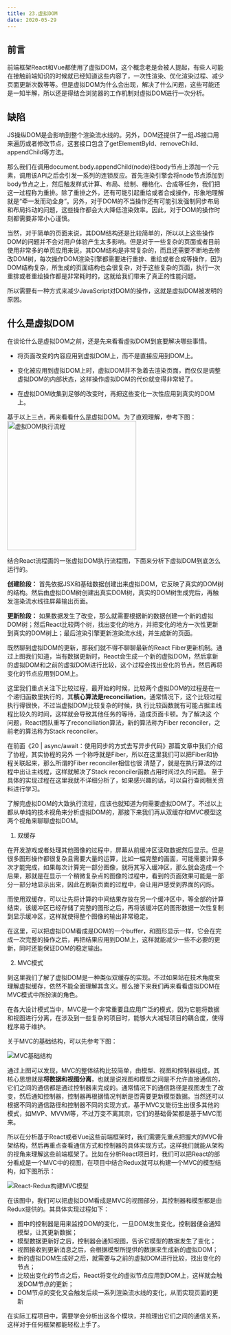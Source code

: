 ```yaml
---
title: 23.虚拟DOM
date: 2020-05-29
---
```


## 前言

前端框架React和Vue都使⽤了虚拟DOM，这个概念老是会被人提起，有些人可能在接触前端知识的时候就已经知道这些内容了，一次性渲染、优化渲染过程、减少页面更新次数等等。但是虚拟DOM为什么会出现，解决了什么问题，这些可能还是一知半解，所以还是得结合浏览器的⼯作机制对虚拟DOM进⾏⼀次分析。

## 缺陷

JS操纵DOM是会影响到整个渲染流⽔线的。另外，DOM还提供了⼀组JS接⼝⽤来遍历或者修改节点，这套接⼝包含了getElementById、removeChild、appendChild等⽅法。

那么我们在调⽤document.body.appendChild(node)往body节点上添加⼀个元素，调⽤该API之后会引发⼀系列的连锁反应。⾸先渲染引擎会将node节点添加到body节点之上，然后触发样式计算、布局、绘制、栅格化、合成等任务，我们把这⼀过程称为重排。除了重排之外，还有可能引起重绘或者合成操作，形象地理解就是“牵⼀发⽽动全⾝”。另外，对于DOM的不当操作还有可能引发强制同步布局和布局抖动的问题，这些操作都会⼤⼤降低渲染效率。因此，对于DOM的操作时刻都需要⾮常⼩⼼谨慎。

当然，对于简单的⻚⾯来说，其DOM结构还是⽐较简单的，所以以上这些操作DOM的问题并不会对⽤户体验产⽣太多影响。但是对于⼀些复杂的⻚⾯或者⽬前使⽤⾮常多的单⻚应⽤来说，其DOM结构是⾮常复杂的，⽽且还需要不断地去修改DOM树，每次操作DOM渲染引擎都需要进⾏重排、重绘或者合成等操作，因为DOM结构复杂，所⽣成的⻚⾯结构也会很复杂，对于这些复杂的⻚⾯，执⾏⼀次重排或者重绘操作都是⾮常耗时的，这就给我们带来了真正的性能问题。

所以需要有⼀种⽅式来减少JavaScript对DOM的操作，这就是虚拟DOM被发明的原因。

## 什么是虚拟DOM

在谈论什么是虚拟DOM之前，还是先来看看虚拟DOM到底要解决哪些事情。

+ 将⻚⾯改变的内容应⽤到虚拟DOM上，⽽不是直接应⽤到DOM上。

+ 变化被应⽤到虚拟DOM上时，虚拟DOM并不急着去渲染⻚⾯，⽽仅仅是调整虚拟DOM的内部状态，这样操作虚拟DOM的代价就变得⾮常轻了。

+ 在虚拟DOM收集到⾜够的改变时，再把这些变化⼀次性应⽤到真实的DOM上。

基于以上三点，再来看看什么是虚拟DOM。为了直观理解，参考下图：
<img :src="$withBase('/image/虚拟DOM执⾏流程.png')" alt="虚拟DOM执⾏流程" height="300"/>

结合React流程画的⼀张虚拟DOM执⾏流程图，下⾯来分析下虚拟DOM到底怎么运⾏的。

**创建阶段：** ⾸先依据JSX和基础数据创建出来虚拟DOM，它反映了真实的DOM树的结构。然后由虚拟DOM树创建出真实DOM树，真实的DOM树⽣成完后，再触发渲染流⽔线往屏幕输出⻚⾯。

**更新阶段：** 如果数据发⽣了改变，那么就需要根据新的数据创建⼀个新的虚拟DOM树；然后React⽐较两个树，找出变化的地⽅，并把变化的地⽅⼀次性更新到真实的DOM树上；最后渲染引擎更新渲染流⽔线，并⽣成新的⻚⾯。

既然聊到虚拟DOM的更新，那我们就不得不聊聊最新的React Fiber更新机制。通过上图我们知道，当有数据更新时，React会⽣成⼀个新的虚拟DOM，然后拿新的虚拟DOM和之前的虚拟DOM进⾏⽐较，这个过程会找出变化的节点，然后再将变化的节点应⽤到DOM上。

这⾥我们重点关注下⽐较过程，最开始的时候，⽐较两个虚拟DOM的过程是在⼀个递归函数⾥执⾏的，其**核⼼算法是reconciliation**。通常情况下，这个⽐较过程执⾏得很快，不过当虚拟DOM⽐较复杂的时候，执 ⾏⽐较函数就有可能占据主线程⽐较久的时间，这样就会导致其他任务的等待，造成⻚⾯卡顿。为了解决这 个问题，React团队重写了reconciliation算法，新的算法称为Fiber reconciler，之前⽼的算法称为Stack reconciler。

在前⾯《20 | async/await：使⽤同步的⽅式去写异步代码》那篇⽂章中我们介绍了协程，其实协程的另外 ⼀个称呼就是Fiber，所以在这⾥我们可以把Fiber和协程关联起来，那么所谓的Fiber reconciler相信也很 清楚了，就是在执⾏算法的过程中出让主线程，这样就解决了Stack reconciler函数占⽤时间过久的问题。 ⾄于具体的实现过程在这⾥我就不详细分析了，如果感兴趣的话，可以⾃⾏查阅相关资料进⾏学习。

了解完虚拟DOM的⼤致执⾏流程，应该也就知道为何需要虚拟DOM了。不过以上都从单纯的技术视⻆来分析虚拟DOM的，那接下来我们再从双缓存和MVC模型这两个视⻆来聊聊虚拟DOM。

1. 双缓存

在开发游戏或者处理其他图像的过程中，屏幕从前缓冲区读取数据然后显⽰。但是很多图形操作都很复杂且需要⼤量的运算，⽐如⼀幅完整的画⾯，可能需要计算多次才能完成，如果每次计算完⼀部分图像，就将其写⼊缓冲区，那么就会造成⼀个后果，那就是在显⽰⼀个稍微复杂点的图像的过程中，看到的⻚⾯效果可能是⼀部分⼀部分地显⽰出来，因此在刷新⻚⾯的过程中，会让⽤⼾感受到界⾯的闪烁。

⽽使⽤双缓存，可以让先将计算的中间结果存放在另⼀个缓冲区中，等全部的计算结束，该缓冲区已经存储了完整的图形之后，再将该缓冲区的图形数据⼀次性复制到显⽰缓冲区，这样就使得整个图像的输出⾮常稳定。

在这⾥，可以把虚拟DOM看成是DOM的⼀个buffer，和图形显⽰⼀样，它会在完成⼀次完整的操作之后，再把结果应⽤到DOM上，这样就能减少⼀些不必要的更新，同时还能保证DOM的稳定输出。

2. MVC模式

到这⾥我们了解了虚拟DOM是⼀种类似双缓存的实现。不过如果站在技术⻆度来理解虚拟缓存，依然不能全⾯理解其含义。那么接下来我们再来看看虚拟DOM在MVC模式中所扮演的⻆⾊。

在各⼤设计模式当中，MVC是⼀个⾮常重要且应⽤⼴泛的模式，因为它能将数据和视图进⾏分离，在涉及到⼀些复杂的项⽬时，能够⼤⼤减轻项⽬的耦合度，使得程序易于维护。

关于MVC的基础结构，可以先参考下图：

<img :src="$withBase('/image/MVC基础结构.png')" alt="MVC基础结构"/>

通过上图可以发现，MVC的整体结构⽐较简单，由模型、视图和控制器组成，其核⼼思想就是**将数据和视图分离**，也就是说视图和模型之间是不允许直接通信的，它们之间的通信都是通过控制器来完成的。通常情况下的通信路径是视图发⽣了改变，然后通知控制器，控制器再根据情况判断是否需要更新模型数据。当然还可以根据不同的通信路径和控制器不同的实现⽅式，基于MVC⼜能衍⽣出很多其他的模式，如MVP、MVVM等，不过万变不离其宗，它们的基础⻣架都是基于MVC⽽来。

所以在分析基于React或者Vue这些前端框架时，我们需要先重点把握⼤的MVC⻣架结构，然后再重点查看通信⽅式和控制器的具体实现⽅式，这样我们就能从架构的视⻆来理解这些前端框架了。⽐如在分析React项⽬时，我们可以把React的部分看成是⼀个MVC中的视图，在项⽬中结合Redux就可以构建⼀个MVC的模型结构，如下图所⽰：

<img :src="$withBase('/image/React-Redux构建MVC模型.png')" alt="React-Redux构建MVC模型"/>

在该图中，我们可以把虚拟DOM看成是MVC的视图部分，其控制器和模型都是由Redux提供的。其具体实现过程如下：

+ 图中的控制器是⽤来监控DOM的变化，⼀旦DOM发⽣变化，控制器便会通知模型，让其更新数据；
+ 模型数据更新好之后，控制器会通知视图，告诉它模型的数据发⽣了变化；
+ 视图接收到更新消息之后，会根据模型所提供的数据来⽣成新的虚拟DOM；
+ 新的虚拟DOM⽣成好之后，就需要与之前的虚拟DOM进⾏⽐较，找出变化的节点；
+ ⽐较出变化的节点之后，React将变化的虚拟节点应⽤到DOM上，这样就会触发DOM节点的更新；
+ DOM节点的变化⼜会触发后续⼀系列渲染流⽔线的变化，从⽽实现⻚⾯的更新

在实际⼯程项⽬中，需要学会分析出这各个模块，并梳理出它们之间的通信关系，这样对于任何框架都能轻松上⼿了。



